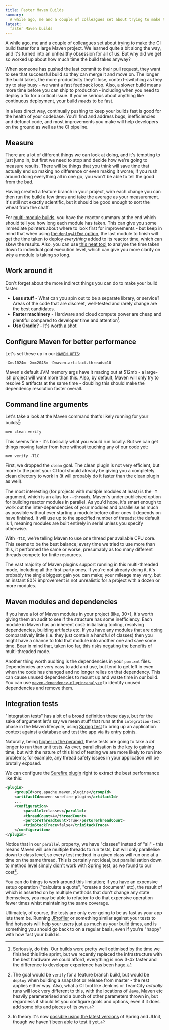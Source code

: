 ```yaml
---
title: Faster Maven Builds
summary:
  A while ago, me and a couple of colleagues set about trying to make the CI build faster for a large Maven project. Along the way, it's turned into an unhealthy obsession for all of us. But why did we get so worked up about how much time the build takes anyway?
latest:
  faster Maven builds
---
```


A while ago, me and a couple of colleagues set about trying to make the CI build faster for a large Maven project. We learned quite a bit along the way, and it's turned into an unhealthy obsession for all of us. But why did we get so worked up about how much time the build takes anyway?

When someone has pushed the last commit to their pull request, they want to see that successful build so they can merge it and move on. The longer the build takes, the more productivity they'll lose, context-switching as they try to stay busy - we want a fast feedback loop. Also, a slower build means more time before you can ship to production - including when you need to deploy a fix for a critical issue. If you're serious about anything like continuous deployment, your build _needs_ to be fast.

In a less direct way, continually pushing to keep your builds fast is good for the health of your codebase. You'll find and address bugs, inefficiencies and defunct code, and most improvements you make will help developers on the ground as well as the CI pipeline.

## Measure

There are a lot of different things we can look at doing, and it's tempting to just jump in, but first we need to stop and decide how we're going to measure results. There will be things that you think will save time that actually end up making no difference or even making it worse; if you rush around doing everything all in one go, you won't be able to tell the good from the bad.

Having created a feature branch in your project, wirh each change you can then run the build a few times and take the average as your measurement. It's still not exactly scientific, but it should be good enough to sort the wheat from the chaff.

For [multi-module builds](https://maven.apache.org/guides/mini/guide-multiple-modules.html), you have the reactor summary at the end which should tell you how long each module has taken. This can give you some immediate pointers about where to look first for improvements - but keep in mind that when using [the `deployAtEnd` option](https://maven.apache.org/plugins/maven-deploy-plugin/deploy-mojo.html#deployAtEnd), the last module to finish will get the time taken to deploy _everything_ added to its reactor time, which can skew the results. Also, you can use [this neat tool](https://github.com/jcgay/maven-profiler) to analyse the time taken down to individual goal execution level, which can give you more clarity on _why_ a module is taking so long.

## Work around it

Don't forget about the more indirect things you can do to make your build faster:

- **Less stuff** - What can you spin out to be a separate library, or service? Areas of the code that are discreet, well-tested and rarely change are the best candidates.
- **Faster machinery** - Hardware and cloud compute power are cheap and plentiful compared to developer time and attention[^tcproject].
- **Use Gradle?** - It's [worth a shot](https://gradle.org/gradle-vs-maven-performance/)

[^tcproject]: Seriously, do this. Our builds were pretty well optimised by the time we finished this little sprint, but we recently replaced the infrastructure with the best hardware we could afford, everything is now 3-4x faster and the difference to developer experience has been huge.

## Configure Maven for better performance

Let's set these up in our [`MAVEN_OPTS`](https://maven.apache.org/configure.html#MAVEN_OPTS_environment_variable:):

```
-Xms1024m -Xmx2048m -Dmaven.artifact.threads=10
```

Maven's default JVM memory args have it maxing out at 512mb - a large-ish project will want more than this. Also, by default, Maven will only try to resolve 5 artifacts at the same time - doubling this should make the dependency resolution faster overall.

## Command line arguments

Let's take a look at the Maven command that's likely running for your builds[^command]:

```
mvn clean verify
```

[^command]: The goal would be `verify` for a feature branch build, but would be `deploy` when building a snapshot or release from master - the rest applies either way. Also, what a CI tool like Jenkins or TeamCity _actually_ runs will look very different to this, with the locations of Java, Maven etc heavily parameterised and a bunch of other parameters thrown in, but regardless it should let you configure goals and options, even if it does add some bits and pieces of its own.

This seems fine - it's basically what you would run locally. But we can get things moving faster from here without touching any of our code yet:

```
mvn verify -T1C
```

First, we dropped the `clean` goal. The clean plugin is not very efficient, but more to the point your CI tool should already be giving you a completely clean directory to work in (it will probably do it faster than the clean plugin as well).

The most interesting (for projects with multiple modules at least) is the `-T` argument, which is an alias for `--threads`, Maven's under-publicised option for building reactor modules in parallel. As you'd hope, it's smart enough to work out the inter-dependencies of your modules and parallelise as much as possible without ever starting a module before other ones it depends on have finished. It will use up to the specified number of threads; the default is 1, meaning modules are built entirely in serial unless you specify otherwise.

With `-T1C`, we're telling Maven to use one thread per available CPU core. This seems to be the best balance; every time we tried to use more than this, it performed the same or worse, presumably as too many different threads compete for finite resources.

The vast majority of Maven plugins support running in this multi-threaded mode, including all the first-party ones. If you're not already doing it, it's probably the single biggest gain you can make; your mileage may vary, but an instant 80% improvement is not unrealistic for a project with a dozen or more modules.

## Maven modules and dependencies

If you have a lot of Maven modules in your project (like, 30+), it's worth giving them an audit to see if the structure has some inefficiency. Each module in Maven has an inherent cost: initialising tooling, resolving dependencies, building artifacts etc. If you have any modules that are doing comparatively little (i.e. they just contain a handful of classes) then you might have a chance to fold that module into another one and save some time. Bear in mind that, taken too far, this risks negating the benefits of multi-threaded mode.

Another thing worth auditing is the dependencies in your `pom.xml` files. Dependencies are very easy to add and use, but tend to get left in even when the code has changed and no longer relies on that dependency. This can cause unused dependencies to mount up and waste time in our build. You can use [`maven-dependency-plugin:analyze`](https://maven.apache.org/plugins/maven-dependency-plugin/analyze-mojo.html) to identify unused dependencies and remove them.

## Integration tests

"Integration tests" has a bit of a broad definition these days, but for the sake of argument let's say we mean stuff that runs at the `integration-test` phase in the Maven lifecycle, using [Spring test](https://docs.spring.io/spring/docs/current/spring-framework-reference/testing.html#integration-testing) to bring up an application context against a database and test the app via its entry points.

Naturally, being [higher in the pyramid](https://martinfowler.com/articles/practical-test-pyramid.html), these tests are going to take a _lot_ longer to run than unit tests. As ever, parallelisation is the key to gaining time, but with the nature of this kind of testing we are more likely to run into problems; for example, any thread safety issues in your application will be brutally exposed.

We can configure the [Surefire plugin](https://maven.apache.org/surefire/maven-surefire-plugin/) right to extract the best performance like this:

```xml
<plugin>
    <groupId>org.apache.maven.plugins</groupId>
    <artifactId>maven-surefire-plugin</artifactId>
    ...
    <configuration>
        <parallel>classes</parallel>
        <threadCount>4</threadCount>
        <perCoreThreadCount>true</perCoreThreadCount>
        <trimStackTrace>false</trimStackTrace>
    </configuration>
</plugin>
```

Notice that in our `parallel` property, we have "classes" instead of "all" - this means Maven will use multiple threads to run tests, but will only parallelise down to class level, so every test method in a given class will run one at a time on the same thread. This is certainly not ideal, but parallelisation down to method level [simply didn't work](https://stackoverflow.com/questions/26882936/why-does-springjunit4classrunner-not-work-with-surefire-parallel-methods) with Spring test, as we found to our cost[^2].

[^2]: In theory it's now [possible using the latest versions](https://jira.spring.io/browse/SPR-5863) of Spring and JUnit, though we haven't been able to test it yet.

You can do things to work around this limitation; if you have an expensive setup operation ("calculate a quote", "create a document" etc), the result of which is asserted on by multiple methods that don't change any state themselves, you may be able to refactor to do that expensive operation fewer times whist maintaining the same coverage.

Ultimately, of course, the tests are only ever going to be as fast as your app lets them be. Running [JProfiler](https://www.ej-technologies.com/products/jprofiler/overview.html) or something similar against your tests to find hotspots will help your users just as much as your build times, and is something you should go back to on a regular basis, even if you're "happy" with how fast your build is.
